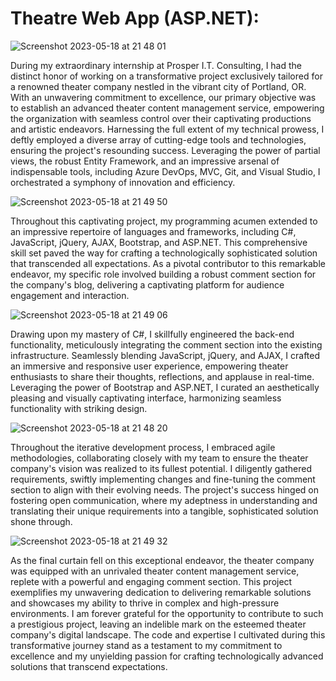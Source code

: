 # Theatre Web App (ASP.NET):


![Screenshot 2023-05-18 at 21 48 01](https://github.com/garretthanberg/Theatre-Project/assets/115447682/6f720221-deff-402d-81e2-7c77d58af5a5)


During my extraordinary internship at Prosper I.T. Consulting, I had the distinct honor of working on a transformative project exclusively tailored for a renowned theater company nestled in the vibrant city of Portland, OR. With an unwavering commitment to excellence, our primary objective was to establish an advanced theater content management service, empowering the organization with seamless control over their captivating productions and artistic endeavors. Harnessing the full extent of my technical prowess, I deftly employed a diverse array of cutting-edge tools and technologies, ensuring the project's resounding success. Leveraging the power of partial views, the robust Entity Framework, and an impressive arsenal of indispensable tools, including Azure DevOps, MVC, Git, and Visual Studio, I orchestrated a symphony of innovation and efficiency.


![Screenshot 2023-05-18 at 21 49 50](https://github.com/garretthanberg/Theatre-Project/assets/115447682/197ab938-1a55-45b3-b6df-043e99e16801)


Throughout this captivating project, my programming acumen extended to an impressive repertoire of languages and frameworks, including C#, JavaScript, jQuery, AJAX, Bootstrap, and ASP.NET. This comprehensive skill set paved the way for crafting a technologically sophisticated solution that transcended all expectations. As a pivotal contributor to this remarkable endeavor, my specific role involved building a robust comment section for the company's blog, delivering a captivating platform for audience engagement and interaction.


![Screenshot 2023-05-18 at 21 49 06](https://github.com/garretthanberg/Theatre-Project/assets/115447682/17643d6f-f0c8-4b6b-80da-dde972a7f89d)


Drawing upon my mastery of C#, I skillfully engineered the back-end functionality, meticulously integrating the comment section into the existing infrastructure. Seamlessly blending JavaScript, jQuery, and AJAX, I crafted an immersive and responsive user experience, empowering theater enthusiasts to share their thoughts, reflections, and applause in real-time. Leveraging the power of Bootstrap and ASP.NET, I curated an aesthetically pleasing and visually captivating interface, harmonizing seamless functionality with striking design.


![Screenshot 2023-05-18 at 21 48 20](https://github.com/garretthanberg/Theatre-Project/assets/115447682/fb562799-b231-4d10-9ad1-e53402f423e5)


Throughout the iterative development process, I embraced agile methodologies, collaborating closely with my team to ensure the theater company's vision was realized to its fullest potential. I diligently gathered requirements, swiftly implementing changes and fine-tuning the comment section to align with their evolving needs. The project's success hinged on fostering open communication, where my adeptness in understanding and translating their unique requirements into a tangible, sophisticated solution shone through.


![Screenshot 2023-05-18 at 21 49 32](https://github.com/garretthanberg/Theatre-Project/assets/115447682/f236b9d3-1a47-422e-bf69-bd469e3434c4)


As the final curtain fell on this exceptional endeavor, the theater company was equipped with an unrivaled theater content management service, replete with a powerful and engaging comment section. This project exemplifies my unwavering dedication to delivering remarkable solutions and showcases my ability to thrive in complex and high-pressure environments. I am forever grateful for the opportunity to contribute to such a prestigious project, leaving an indelible mark on the esteemed theater company's digital landscape. The code and expertise I cultivated during this transformative journey stand as a testament to my commitment to excellence and my unyielding passion for crafting technologically advanced solutions that transcend expectations.
